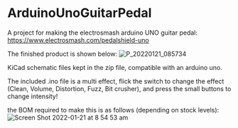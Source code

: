 # ArduinoUnoGuitarPedal
A project for making the electrosmash arduino UNO guitar pedal: https://www.electrosmash.com/pedalshield-uno

The finished product is shown below:
![P_20220121_085734](https://user-images.githubusercontent.com/50968156/150429124-8cc00c46-51c0-4677-ae23-9d10128a7086.jpg)

KiCad schematic files kept in the zip file, compatible with an arduino uno. 

The included .ino file is a multi effect, flick the switch to change the effect (Clean, Volume, Distortion, Fuzz, Bit crusher), and press the small buttons to change intensity!

the BOM required to make this is as follows (depending on stock levels):
![Screen Shot 2022-01-21 at 8 54 53 am](https://user-images.githubusercontent.com/50968156/150428371-526e5427-0bba-4854-a869-6fa057bd59f2.png)

